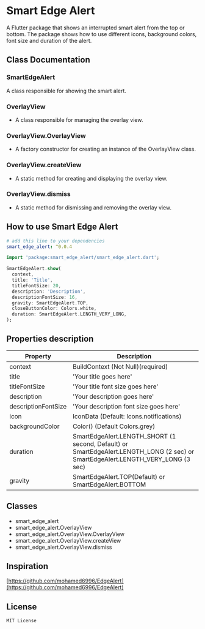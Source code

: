 # Smart Edge Alert

A Flutter package that shows an interrupted smart alert from the top or bottom. The package shows how to use different icons, background colors, font size and duration of the alert.

## Class Documentation

### SmartEdgeAlert
A class responsible for showing the smart alert.


### OverlayView
- A class responsible for managing the overlay view.

### OverlayView.OverlayView
- A factory constructor for creating an instance of the OverlayView class.

### OverlayView.createView
- A static method for creating and displaying the overlay view.

### OverlayView.dismiss
- A static method for dismissing and removing the overlay view.

## How to use Smart Edge Alert

```yaml
# add this line to your dependencies
smart_edge_alert: ^0.0.4
```

```dart
import 'package:smart_edge_alert/smart_edge_alert.dart';
```

```dart
SmartEdgeAlert.show(
  context,
  title: 'Title',
  titleFontSize: 20,
  description: 'Description',
  descriptionFontSize: 16,
  gravity: SmartEdgeAlert.TOP,
  closeButtonColor: Colors.white,
  duration: SmartEdgeAlert.LENGTH_VERY_LONG,
);
```

## Properties description

Property | Description
--------|------------
context | BuildContext (Not Null)(required)
title   | 'Your title goes here'
titleFontSize   | 'Your title font size goes here'
description   | 'Your description goes here'
descriptionFontSize   | 'Your description font size goes here'
icon    | IconData (Default: Icons.notifications)
backgroundColor | Color() (Default Colors.grey)
duration| SmartEdgeAlert.LENGTH_SHORT (1 second, Default) or SmartEdgeAlert.LENGTH_LONG (2 sec) or SmartEdgeAlert.LENGTH_VERY_LONG (3 sec)
gravity | SmartEdgeAlert.TOP(Default) or SmartEdgeAlert.BOTTOM

## Classes

- smart_edge_alert
- smart_edge_alert.OverlayView
- smart_edge_alert.OverlayView.OverlayView
- smart_edge_alert.OverlayView.createView
- smart_edge_alert.OverlayView.dismiss

## Inspiration 

[https://github.com/mohamed6996/EdgeAlert](https://github.com/mohamed6996/EdgeAlert)

## License

    MIT License
